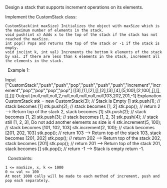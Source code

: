 Design a stack that supports increment operations on its elements.

Implement the CustomStack class:


	CustomStack(int maxSize) Initializes the object with maxSize which is the maximum number of elements in the stack.
	void push(int x) Adds x to the top of the stack if the stack has not reached the maxSize.
	int pop() Pops and returns the top of the stack or -1 if the stack is empty.
	void inc(int k, int val) Increments the bottom k elements of the stack by val. If there are less than k elements in the stack, increment all the elements in the stack.


 
Example 1:

Input
["CustomStack","push","push","pop","push","push","push","increment","increment","pop","pop","pop","pop"]
[[3],[1],[2],[],[2],[3],[4],[5,100],[2,100],[],[],[],[]]
Output
[null,null,null,2,null,null,null,null,null,103,202,201,-1]
Explanation
CustomStack stk = new CustomStack(3); // Stack is Empty []
stk.push(1);                          // stack becomes [1]
stk.push(2);                          // stack becomes [1, 2]
stk.pop();                            // return 2 --> Return top of the stack 2, stack becomes [1]
stk.push(2);                          // stack becomes [1, 2]
stk.push(3);                          // stack becomes [1, 2, 3]
stk.push(4);                          // stack still [1, 2, 3], Do not add another elements as size is 4
stk.increment(5, 100);                // stack becomes [101, 102, 103]
stk.increment(2, 100);                // stack becomes [201, 202, 103]
stk.pop();                            // return 103 --> Return top of the stack 103, stack becomes [201, 202]
stk.pop();                            // return 202 --> Return top of the stack 202, stack becomes [201]
stk.pop();                            // return 201 --> Return top of the stack 201, stack becomes []
stk.pop();                            // return -1 --> Stack is empty return -1.


 
Constraints:


	1 <= maxSize, x, k <= 1000
	0 <= val <= 100
	At most 1000 calls will be made to each method of increment, push and pop each separately.

